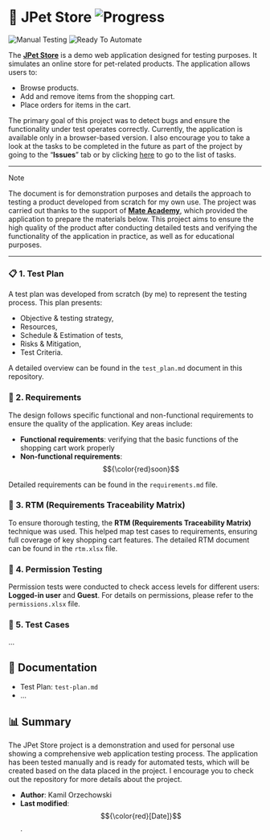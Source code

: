 # 🐾 JPet Store ![Progress](https://geps.dev/progress/40)
![Manual Testing](https://img.shields.io/badge/-Manual%20Testing-B3DDE0?style=for-the-badge) ![Ready To Automate](https://img.shields.io/badge/-Ready%20To%20Automate-FAD5B4?style=for-the-badge)

The [**JPet Store**](https://jpetstore.mate.academy/jpetstore/actions/Catalog.action) is a demo web application designed for testing purposes. It simulates an online store for pet-related products. The application allows users to:
- Browse products.
- Add and remove items from the shopping cart.
- Place orders for items in the cart.

The primary goal of this project was to detect bugs and ensure the functionality under test operates correctly. Currently, the application is available only in a browser-based version. I also encourage you to take a look at the tasks to be completed in the future as part of the project by going to the “**Issues**” tab or by clicking [here](https://github.com/LosKamilos91/jpet-store/issues/1) to go to the list of tasks.

---

> [!NOTE]
> The document is for demonstration purposes and details the approach to testing a product developed from scratch for my own use. The project was carried out thanks to the support of [**Mate Academy**](https://mate.academy/pl), which provided the application to prepare the materials below. This project aims to ensure the high quality of the product after conducting detailed tests and verifying the functionality of the application in practice, as well as for educational purposes.

---

### 📋 1. Test Plan

A test plan was developed from scratch (by me) to represent the testing process. This plan presents:
- Objective & testing strategy,
- Resources,
- Schedule & Estimation of tests,
- Risks & Mitigation,
- Test Criteria.

A detailed overview can be found in the `test_plan.md` document in this repository.

### 📝 2. Requirements
The design follows specific functional and non-functional requirements to ensure the quality of the application. Key areas include:
- **Functional requirements**: verifying that the basic functions of the shopping cart work properly
- **Non-functional requirements**: $${\color{red}soon}$$

Detailed requirements can be found in the `requirements.md` file.

### 🔗 3. RTM (Requirements Traceability Matrix)
To ensure thorough testing, the **RTM (Requirements Traceability Matrix)** technique was used. This helped map test cases to requirements, ensuring full coverage of key shopping cart features. The detailed RTM document can be found in the `rtm.xlsx` file.

### 🔐 4. Permission Testing
Permission tests were conducted to check access levels for different users: **Logged-in user** and **Guest**. For details on permissions, please refer to the `permissions.xlsx` file.

### 🧪 5. Test Cases
...

## 📁 Documentation
- Test Plan: `test-plan.md`
- ...

## 📊 Summary
The JPet Store project is a demonstration and used for personal use showing a comprehensive web application testing process. The application has been tested manually and is ready for automated tests, which will be created based on the data placed in the project. I encourage you to check out the repository for more details about the project.

- **Author**: Kamil Orzechowski
- **Last modified**: $${\color{red}[Date]}$$.





<!--



### 🧪 Test Cases
Test cases were designed and executed to verify the functionality of the shopping cart module. A total of 39 test cases were created using TestRail, categorized by:
- Functional tests
- GUI tests
- Boundary value analysis

All test cases can be found in the `test_cases.xlsx` file. To view them in TestRail, download and import the file.

---

### 🧩 Run Tests
Testing was performed across various categories:
- **Functional Testing**: Verifying core features like adding/removing items.
- **GUI Testing**: Ensuring the user interface is intuitive and error-free.

The detailed test execution report is available in the `test_execution.md` file.

---

### 🐞 Bug Reports
During testing, a total of 10 bugs were identified and documented. Each bug includes:
- Steps to reproduce.
- Expected vs actual results.
- Severity and priority.

Bug reports are documented in a shared Google Sheet, which can be accessed via the link provided in `bug_reports.md`.

---

### 📃 Test Reports
A final test report was created summarizing the testing activities, outcomes, and metrics. This report includes:
- Test coverage.
- Defect density.
- Recommendations for future improvements.

The detailed report is hosted in Confluence and can also be found in `test_report.md`.


-->


